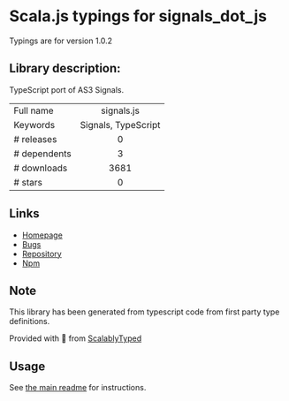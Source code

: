
# Scala.js typings for signals_dot_js

Typings are for version 1.0.2

## Library description:
TypeScript port of AS3 Signals.

|                    |                 |
| ------------------ | :-------------: |
| Full name          | signals.js |
| Keywords           | Signals, TypeScript |
| # releases         | 0 |
| # dependents       | 3 |
| # downloads        | 3681 |
| # stars            | 0 |

## Links
- [Homepage](https://github.com/GoodgameStudios/SignalsJS#readme)
- [Bugs](https://github.com/GoodgameStudios/SignalsJS/issues)
- [Repository](https://github.com/GoodgameStudios/SignalsJS)
- [Npm](https://www.npmjs.com/package/signals.js)
    


## Note
This library has been generated from typescript code from first party type definitions.

Provided with :purple_heart: from [ScalablyTyped](https://github.com/oyvindberg/ScalablyTyped)

## Usage
See [the main readme](../../readme.md) for instructions.


